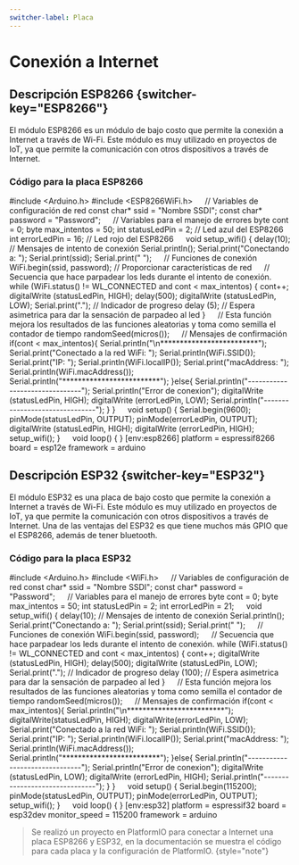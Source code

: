 ```yaml
---
switcher-label: Placa
---
```

# Conexión a Internet

## Descripción ESP8266 {switcher-key="ESP8266"}

El módulo ESP8266 es un módulo de bajo costo que permite la conexión a Internet a través de Wi-Fi. Este módulo es muy utilizado en proyectos de IoT, ya que permite la comunicación con otros dispositivos a través de Internet.

### Código para la placa ESP8266

<tabs>
    <tab title="main.cpp">
        <code-block lang="c++">
            #include &lt;Arduino.h&gt;
            #include &lt;ESP8266WiFi.h&gt;
            &emsp;
            // Variables de configuración de red
            const char* ssid = &quot;Nombre SSDI&quot;;
            const char* password = &quot;Password&quot;;
            &emsp;
            // Variables para el manejo de errores
            byte cont = 0;
            byte max_intentos = 50;
            int statusLedPin = 2;	// Led azul del ESP8266
            int errorLedPin = 16; // Led rojo del ESP8266
            &emsp;
            void setup_wifi() {
                delay(10);
                // Mensajes de intento de conexión
                Serial.println();
                Serial.print(&quot;Conectando a: &quot;);
                Serial.print(ssid);
                Serial.print(&quot; &quot;);
                 &emsp;
                // Funciones de conexión
                WiFi.begin(ssid, password); // Proporcionar características de red
                &emsp;
                // Secuencia que hace parpadear los leds durante el intento de conexión.
                while (WiFi.status() != WL_CONNECTED and cont < max_intentos) {
                    cont++;
                    digitalWrite (statusLedPin, HIGH);
                    delay(500);
                    digitalWrite (statusLedPin, LOW);
                    Serial.print(&quot;.&quot;);  // Indicador de progreso
                    delay (5); // Espera asimetrica para dar la sensación de parpadeo al led
                }
                &emsp;
                // Esta función mejora los resultados de las funciones aleatorias y toma como semilla el contador de tiempo
                randomSeed(micros());
                &emsp;
                // Mensajes de confirmación
                if(cont < max_intentos){
                    Serial.println(&quot;\n*************************&quot;);
                    Serial.print(&quot;Conectado a la red WiFi: &quot;);
                    Serial.println(WiFi.SSID());
                    Serial.print(&quot;IP: &quot;);
                    Serial.println(WiFi.localIP());
                    Serial.print(&quot;macAddress: &quot;);
                    Serial.println(WiFi.macAddress());
                    Serial.println(&quot;*************************&quot;);
                }else{
                    Serial.println(&quot;-------------------------------&quot;);
                    Serial.println(&quot;Error de conexion&quot;);
                    digitalWrite (statusLedPin, HIGH);
                    digitalWrite (errorLedPin, LOW);
                    Serial.println(&quot;-------------------------------&quot;);
                }
            }
            &emsp;
            void setup() {
                Serial.begin(9600);
                pinMode(statusLedPin, OUTPUT);
                pinMode(errorLedPin, OUTPUT);
                digitalWrite (statusLedPin, HIGH);
                digitalWrite (errorLedPin, HIGH);
                setup_wifi();
            }
            &emsp;
            void loop() {
            }
        </code-block>
    </tab>
    <tab title="platformio.ini">
        <code-block lang="Plain Text">
            [env:esp8266]
            platform = espressif8266
            board = esp12e
            framework = arduino
        </code-block>
    </tab>
</tabs>

## Descripción ESP32 {switcher-key="ESP32"}

El módulo ESP32 es una placa de bajo costo que permite la conexión a Internet a través de Wi-Fi. Este módulo es muy utilizado en proyectos de IoT, ya que permite la comunicación con otros dispositivos a través de Internet. Una de las ventajas del ESP32 es que tiene muchos más GPIO que el ESP8266, además de tener bluetooth.

### Código para la placa ESP32

<tabs>
    <tab title="main.cpp">
        <code-block lang="c++">
            #include &lt;Arduino.h&gt;
            #include &lt;WiFi.h&gt;
            &emsp;
            // Variables de configuración de red
            const char* ssid = &quot;Nombre SSDI&quot;;
            const char* password = &quot;Password&quot;;
            &emsp;
            // Variables para el manejo de errores
            byte cont = 0;
            byte max_intentos = 50;
            int statusLedPin = 2;
            int errorLedPin = 21;
            &emsp;
            void setup_wifi() {
            delay(10);
            // Mensajes de intento de conexión
            Serial.println();
            Serial.print(&quot;Conectando a: &quot;);
            Serial.print(ssid);
            Serial.print(&quot; &quot;);
            &emsp;
                // Funciones de conexión
                WiFi.begin(ssid, password);
            &emsp;
                // Secuencia que hace parpadear los leds durante el intento de conexión.
                while (WiFi.status() != WL_CONNECTED and cont < max_intentos) {
                    cont++;
                    digitalWrite (statusLedPin, HIGH);
                    delay(500);
                    digitalWrite (statusLedPin, LOW);
                    Serial.print(&quot;.&quot;);  // Indicador de progreso
                    delay (100); // Espera asimetrica para dar la sensación de parpadeo al led
                }
            &emsp;
                // Esta función mejora los resultados de las funciones aleatorias y toma como semilla el contador de tiempo
                randomSeed(micros());
            &emsp;
                // Mensajes de confirmación
                if(cont < max_intentos){
                    Serial.println(&quot;\n*************************&quot;);
                    digitalWrite(statusLedPin, HIGH);
                    digitalWrite(errorLedPin, LOW);
                    Serial.print(&quot;Conectado a la red WiFi: &quot;);
                    Serial.println(WiFi.SSID());
                    Serial.print(&quot;IP: &quot;);
                    Serial.println(WiFi.localIP());
                    Serial.print(&quot;macAddress: &quot;);
                    Serial.println(WiFi.macAddress());
                    Serial.println(&quot;*************************&quot;);
                }else{
                    Serial.println(&quot;-------------------------------&quot;);
                    Serial.println(&quot;Error de conexion&quot;);
                    digitalWrite (statusLedPin, LOW);
                    digitalWrite (errorLedPin, HIGH);
                    Serial.println(&quot;-------------------------------&quot;);
                }
            }
            &emsp;
            void setup() {
                Serial.begin(115200);
                pinMode(statusLedPin, OUTPUT);
                pinMode(errorLedPin, OUTPUT);
                setup_wifi();
            }
            &emsp;
            void loop() {
            }
        </code-block>
    </tab>
    <tab title="platformio.ini">
        <code-block lang="Plain Text">
            [env:esp32]
            platform = espressif32
            board = esp32dev
            monitor_speed = 115200
            framework = arduino
        </code-block>
    </tab>
</tabs>

> Se realizó un proyecto en PlatformIO para conectar a Internet una placa ESP8266 y ESP32, en la documentación se muestra el código para cada placa y la configuración de PlatformIO. 
> {style="note"}